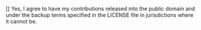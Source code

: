 <!-- Make sure to check this by inserting an X between the brackets -->

[] Yes, I agree to have my contributions released into the public domain and
under the backup terms specified in the LICENSE file in jurisdictions where it
cannot be.
